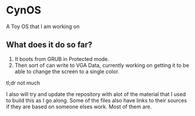 # CynOS
A Toy OS that I am working on

## What does it do so far?
1. It boots from GRUB in Protected mode.
2. Then sort of can write to VGA Data, currently working on getting it to be able to change the screen to a single color.

tl;dr not much

I also will try and update the repository with alot of the material that I used to build this as I go along. Some of the files also have links to their sources if they are based on someone elses work. Most of them are.
